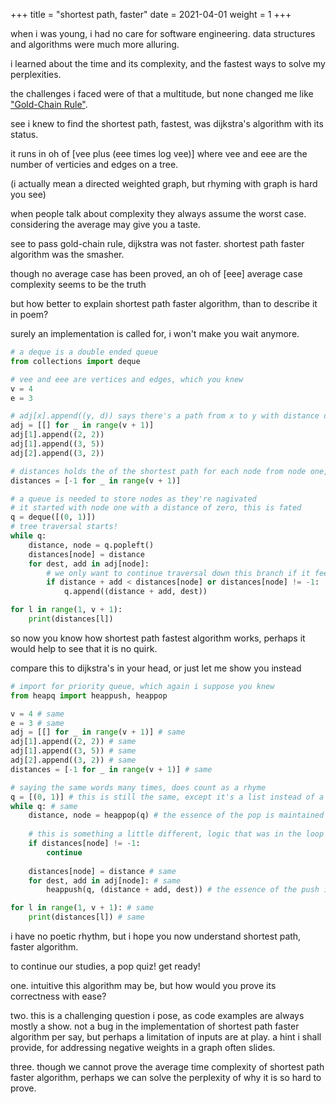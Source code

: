 +++
title = "shortest path, faster"
date = 2021-04-01
weight = 1
+++


when i was young, i had no care for software engineering. data structures and algorithms were much more alluring. 

i learned about the time and its complexity, and the fastest ways to solve my perplexities. 

the challenges i faced were of that a multitude, but none changed me like ["Gold-Chain Rule"](https://dmoj.ca/problem/vmss7wc15c4p3). 

see i knew to find the shortest path, fastest, was dijkstra's algorithm with its status.  

it runs in oh of [vee plus (eee times log vee)]  where vee and eee are the number of verticies and edges on a tree. 

(i actually mean a directed weighted graph, but rhyming with graph is hard you see)

when people talk about complexity they always assume the worst case. considering the average may give you a taste. 

see to pass gold-chain rule, dijkstra was not faster. shortest path faster algorithm was the smasher. 

though no average case has been proved, an oh of [eee] average case complexity seems to be the truth 

but how better to explain shortest path faster algorithm, than to describe it in poem? 

surely an implementation is called for, i won't make you wait anymore. 

```python
# a deque is a double ended queue
from collections import deque

# vee and eee are vertices and edges, which you knew
v = 4 
e = 3

# adj[x].append((y, d)) says there's a path from x to y with distance d
adj = [[] for _ in range(v + 1)]
adj[1].append((2, 2))
adj[1].append((3, 5))
adj[2].append((3, 2))

# distances holds the of the shortest path for each node from node one, stay with me
distances = [-1 for _ in range(v + 1)]

# a queue is needed to store nodes as they're nagivated
# it started with node one with a distance of zero, this is fated
q = deque([(0, 1)])
# tree traversal starts!
while q:
    distance, node = q.popleft()
    distances[node] = distance
    for dest, add in adj[node]:
        # we only want to continue traversal down this branch if it feels good in our hearts 
        if distance + add < distances[node] or distances[node] != -1:
            q.append((distance + add, dest))

for l in range(1, v + 1):
    print(distances[l])
```

so now you know how shortest path fastest algorithm works, perhaps it would help to see that it is no quirk. 

compare this to dijkstra's in your head, or just let me show you instead 

```python
# import for priority queue, which again i suppose you knew
from heapq import heappush, heappop

v = 4 # same
e = 3 # same
adj = [[] for _ in range(v + 1)] # same
adj[1].append((2, 2)) # same
adj[1].append((3, 5)) # same
adj[2].append((3, 2)) # same
distances = [-1 for _ in range(v + 1)] # same

# saying the same words many times, does count as a rhyme
q = [(0, 1)] # this is still the same, except it's a list instead of a deque, which in python is just a name
while q: # same 
    distance, node = heappop(q) # the essence of the pop is maintained
    
    # this is something a little different, logic that was in the loop is now in the parent
    if distances[node] != -1:
        continue
        
    distances[node] = distance # same
    for dest, add in adj[node]: # same 
        heappush(q, (distance + add, dest)) # the essence of the push is maintained

for l in range(1, v + 1): # same 
    print(distances[l]) # same
```

i have no poetic rhythm, but i hope you now understand shortest path, faster algorithm.

to continue our studies, a pop quiz! get ready! 

one. intuitive this algorithm may be, but how would you prove its correctness with ease? 

two. this is a challenging question i pose, as code examples are always mostly a show. not a bug in the implementation of shortest path faster algorithm per say, but perhaps a limitation of inputs are at play. a hint i shall provide, for addressing negative weights in a graph often slides. 

three. though we cannot prove the average time complexity of shortest path faster algorithm, perhaps we can solve the perplexity of why it is so hard to prove. 

